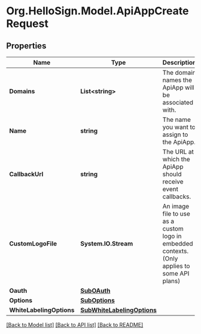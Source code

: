 # Org.HelloSign.Model.ApiAppCreateRequest

## Properties

Name | Type | Description | Notes
------------ | ------------- | ------------- | -------------
**Domains** | **List&lt;string&gt;** |  The domain names the ApiApp will be associated with.  | 
**Name** | **string** |  The name you want to assign to the ApiApp.  | 
**CallbackUrl** | **string** |  The URL at which the ApiApp should receive event callbacks.  | [optional] 
**CustomLogoFile** | **System.IO.Stream** |  An image file to use as a custom logo in embedded contexts. (Only applies to some API plans)  | [optional] 
**Oauth** | [**SubOAuth**](SubOAuth.md) |    | [optional] 
**Options** | [**SubOptions**](SubOptions.md) |    | [optional] 
**WhiteLabelingOptions** | [**SubWhiteLabelingOptions**](SubWhiteLabelingOptions.md) |    | [optional] 

[[Back to Model list]](../README.md#documentation-for-models) [[Back to API list]](../README.md#documentation-for-api-endpoints) [[Back to README]](../README.md)


